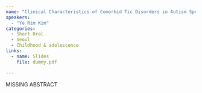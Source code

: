 ```yaml
---
name: "Clinical Characteristics of Comorbid Tic Disorders in Autism Spectrum Disorder-Exploratory Analysis"
speakers:
  - "Ye Rim Kim"
categories:
  - Short Oral
  - Seoul
  - Childhood & adolescence
links:
  - name: Slides
    file: dummy.pdf

---
```


MISSING ABSTRACT
